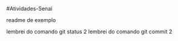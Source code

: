 #Atividades-Senai

readme de exemplo


lembrei do comando git status 2
lembrei do comando git commit 2
